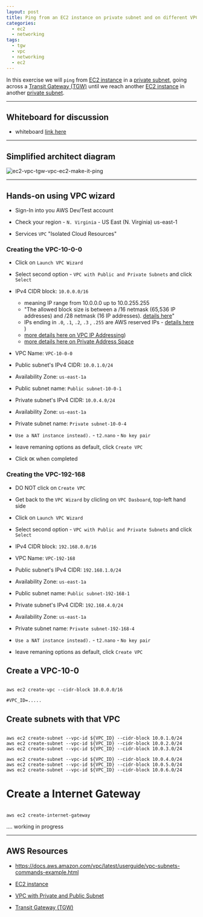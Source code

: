 ```yaml
---
layout: post
title: Ping from an EC2 instance on private subnet and on different VPC via TGW
categories:
  - ec2
  - networking
tags:
  - tgw
  - vpc
  - networking
  - ec2
---
```


In this exercise we will `ping` from [EC2 instance](https://aws.amazon.com/ec2/) in a [private subnet](https://docs.aws.amazon.com/vpc/latest/userguide/VPC_Scenario2.html), going across a [Transit Gateway (TGW)](https://aws.amazon.com/transit-gateway/) until we reach another [EC2 instance](https://aws.amazon.com/ec2/) in another [private subnet](https://docs.aws.amazon.com/vpc/latest/userguide/VPC_Scenario2.html).

---

## Whiteboard for discussion

- whiteboard [link here](https://awwapp.com/b/u6hxhr9cvgwgw/)

---

## Simplified architect diagram

![ec2-vpc-tgw-vpc-ec2-make-it-ping](/assets/images/ec2-vpc-tgw-vpc-ec2-make-it-ping.png)

---

## Hands-on using VPC wizard

- Sign-In into you AWS Dev/Test account

- Check your region - `N. Virginia` - US East (N. Virginia) us-east-1

- Services `VPC` "Isolated Cloud Resources"

### Creating the VPC-10-0-0

- Click on `Launch VPC Wizard`

- Select second option - `VPC with Public and Private Subnets` and click `Select`

- IPv4 CIDR block: `10.0.0.0/16`
  + meaning IP range from 10.0.0.0 up to 10.0.255.255
  + "The allowed block size is between a /16 netmask (65,536 IP addresses) and /28 netmask (16 IP addresses). [details here](https://docs.aws.amazon.com/vpc/latest/userguide/VPC_Subnets.html#VPC_Sizing)"
  + IPs ending in `.0`, `.1`, `.2`, `.3` , `.255` are AWS reserved IPs - [details here](https://docs.aws.amazon.com/vpc/latest/userguide/VPC_Subnets.html) )
  + [more details here on VPC IP Addressing](https://docs.aws.amazon.com/vpc/latest/userguide/vpc-ip-addressing.html))
  + [more details here on Private Address Space](https://tools.ietf.org/html/rfc1918#section-3)

- VPC Name: `VPC-10-0-0`

- Public subnet's IPv4 CIDR: `10.0.1.0/24`

- Availability Zone: `us-east-1a`

- Public subnet name: `Public subnet-10-0-1`

- Private subnet's IPv4 CIDR: `10.0.4.0/24`

- Availability Zone: `us-east-1a`

- Private subnet name: `Private subnet-10-0-4`

- `Use a NAT instance instead).` - `t2.nano` - `No key pair`

- leave remaning options as default, click `Create VPC`

- Click `OK` when completed

### Creating the VPC-192-168

- DO NOT click on `Create VPC`

- Get back to the `VPC Wizard` by clicling on `VPC Dasboard`, top-left hand side

- Click on `Launch VPC Wizard`

- Select second option - `VPC with Public and Private Subnets` and click `Select`

- IPv4 CIDR block: `192.168.0.0/16`

- VPC Name: `VPC-192-168`

- Public subnet's IPv4 CIDR: `192.168.1.0/24`

- Availability Zone: `us-east-1a`

- Public subnet name: `Public subnet-192-168-1`

- Private subnet's IPv4 CIDR: `192.168.4.0/24`

- Availability Zone: `us-east-1a`

- Private subnet name: `Private subnet-192-168-4`

- `Use a NAT instance instead).` - `t2.nano` - `No key pair`

- leave remaning options as default, click `Create VPC`













## Create a VPC-10-0

```shell

aws ec2 create-vpc --cidr-block 10.0.0.0/16

#VPC_ID=.....
```

## Create subnets with that VPC

```shell

aws ec2 create-subnet --vpc-id ${VPC_ID} --cidr-block 10.0.1.0/24
aws ec2 create-subnet --vpc-id ${VPC_ID} --cidr-block 10.0.2.0/24
aws ec2 create-subnet --vpc-id ${VPC_ID} --cidr-block 10.0.3.0/24

aws ec2 create-subnet --vpc-id ${VPC_ID} --cidr-block 10.0.4.0/24
aws ec2 create-subnet --vpc-id ${VPC_ID} --cidr-block 10.0.5.0/24
aws ec2 create-subnet --vpc-id ${VPC_ID} --cidr-block 10.0.6.0/24
```


# Create a Internet Gateway

```shell

aws ec2 create-internet-gateway

```

.... working in progress




---

## AWS Resources

- <https://docs.aws.amazon.com/vpc/latest/userguide/vpc-subnets-commands-example.html>

- [EC2 instance](https://aws.amazon.com/ec2/)
- [VPC with Private and Public Subnet](https://docs.aws.amazon.com/vpc/latest/userguide/VPC_Scenario2.html)
- [Transit Gateway (TGW)](https://aws.amazon.com/transit-gateway/)



